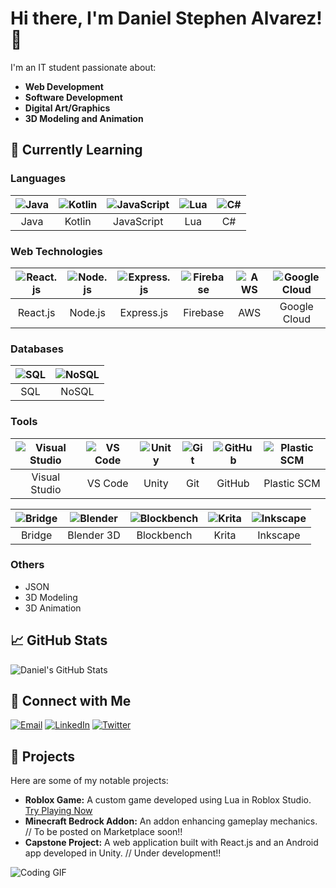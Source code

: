 # Hi there, I'm Daniel Stephen Alvarez! 👋

I'm an IT student passionate about:

- **Web Development**
- **Software Development**
- **Digital Art/Graphics**
- **3D Modeling and Animation**

## 🌱 Currently Learning

### Languages

| ![Java](https://skillicons.dev/icons?i=java) | ![Kotlin](https://skillicons.dev/icons?i=kotlin) | ![JavaScript](https://skillicons.dev/icons?i=javascript) | ![Lua](https://skillicons.dev/icons?i=lua) | ![C#](https://skillicons.dev/icons?i=cs) |
|:---:|:---:|:---:|:---:|:---:|
| Java | Kotlin | JavaScript | Lua | C# |

### Web Technologies

| ![React.js](https://skillicons.dev/icons?i=react) | ![Node.js](https://skillicons.dev/icons?i=nodejs) | ![Express.js](https://skillicons.dev/icons?i=express) | ![Firebase](https://skillicons.dev/icons?i=firebase) | ![AWS](https://skillicons.dev/icons?i=aws) | ![Google Cloud](https://skillicons.dev/icons?i=gcp) |
|:---:|:---:|:---:|:---:|:---:|:---:|
| React.js | Node.js | Express.js | Firebase | AWS | Google Cloud |

### Databases

| ![SQL](https://skillicons.dev/icons?i=postgres) | ![NoSQL](https://skillicons.dev/icons?i=mongodb) |
|:---:|:---:|
| SQL | NoSQL |

### Tools

| ![Visual Studio](https://skillicons.dev/icons?i=visualstudio) | ![VS Code](https://skillicons.dev/icons?i=vscode) | ![Unity](https://skillicons.dev/icons?i=unity) | ![Git](https://skillicons.dev/icons?i=git) | ![GitHub](https://skillicons.dev/icons?i=github) | ![Plastic SCM](https://skillicons.dev/icons?i=plasticscm) |
|:---:|:---:|:---:|:---:|:---:|:---:|
| Visual Studio | VS Code | Unity | Git | GitHub | Plastic SCM |

| ![Bridge](https://go-skill-icons.vercel.app/api/icons?i=bridge) | ![Blender](https://skillicons.dev/icons?i=blender) | ![Blockbench](https://skillicons.dev/icons?i=blockbench) | ![Krita](https://skillicons.dev/icons?i=krita) | ![Inkscape](https://go-skill-icons.vercel.app/api/icons?i=inkscape) |
|:---:|:---:|:---:|:---:|:---:|
| Bridge | Blender 3D | Blockbench | Krita | Inkscape |

### Others

- JSON
- 3D Modeling
- 3D Animation
## 📈 GitHub Stats

![Daniel's GitHub Stats](https://github-readme-stats.vercel.app/api?username=DanStphn&show_icons=true&theme=radical)

## 🔗 Connect with Me

[![Email](https://img.shields.io/badge/Email-danenigma007%40gmail.com-red)](mailto:danenigma007@gmail.com)
[![LinkedIn](https://img.shields.io/badge/LinkedIn-Connect-blue)](https://www.linkedin.com/in/ds-alvarez/)
[![Twitter](https://img.shields.io/badge/Twitter-Follow-blue)](https://x.com/danyhallo)

## 🚀 Projects

Here are some of my notable projects:

- **Roblox Game:** A custom game developed using Lua in Roblox Studio. [Try Playing Now](https://ro.blox.com/Ebh5?af_dp=roblox%3A%2F%2Fnavigation%2Fgame_details%3FgameId%3D6116228439&af_web_dp=https%3A%2F%2Fwww.roblox.com%2Fgames%2F17851222097)
- **Minecraft Bedrock Addon:** An addon enhancing gameplay mechanics. // To be posted on Marketplace soon!!
- **Capstone Project:** A web application built with React.js and an Android app developed in Unity. // Under development!!

![Coding GIF](https://media.giphy.com/media/26tn33aiTi1jkl6H6/giphy.gif)
